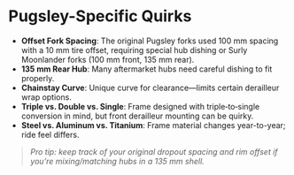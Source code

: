 # Pugsley-Specific Quirks

- **Offset Fork Spacing**: The original Pugsley forks used 100 mm spacing with a 10 mm tire offset, requiring special hub dishing or Surly Moonlander forks (100 mm front, 135 mm rear).  
- **135 mm Rear Hub**: Many aftermarket hubs need careful dishing to fit properly.  
- **Chainstay Curve**: Unique curve for clearance—limits certain derailleur wrap options.  
- **Triple vs. Double vs. Single**: Frame designed with triple‐to‐single conversion in mind, but front derailleur mounting can be quirky.  
- **Steel vs. Aluminum vs. Titanium**: Frame material changes year-to-year; ride feel differs.  

> _Pro tip: keep track of your original dropout spacing and rim offset if you’re mixing/matching hubs in a 135 mm shell._